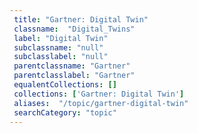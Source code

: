 ```yaml
--- 
 title: "Gartner: Digital Twin" 
 classname:  "Digital_Twins" 
 label: "Digital Twin" 
 subclassname: "null" 
 subclasslabel: "null" 
 parentclassname: "Gartner" 
 parentclasslabel: "Gartner" 
 equalentCollections: [] 
 collections: ['Gartner: Digital Twin']
 aliases:  "/topic/gartner-digital-twin"  
 searchCategory: "topic" 
---
```

